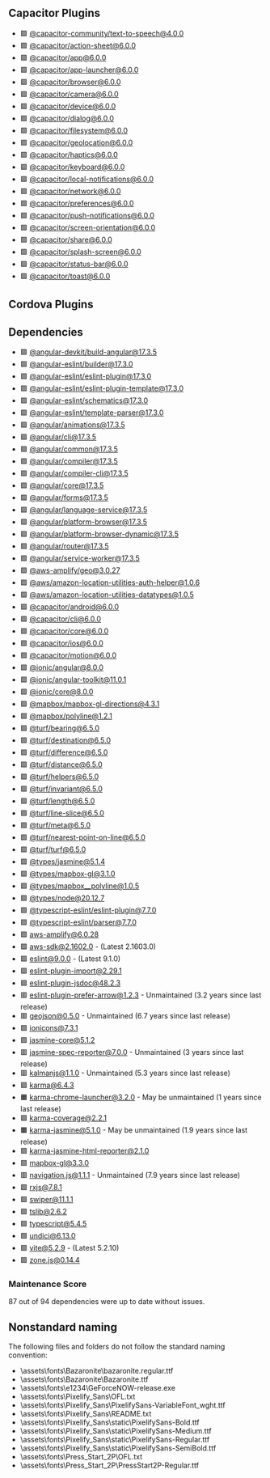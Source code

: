 ## Capacitor Plugins

- 🟩 [@capacitor-community/text-to-speech@4.0.0](https://github.com/capacitor-community/text-to-speech.git)
- 🟩 [@capacitor/action-sheet@6.0.0](https://github.com/ionic-team/capacitor-plugins.git)
- 🟩 [@capacitor/app@6.0.0](https://github.com/ionic-team/capacitor-plugins.git)
- 🟩 [@capacitor/app-launcher@6.0.0](https://github.com/ionic-team/capacitor-plugins.git)
- 🟩 [@capacitor/browser@6.0.0](https://github.com/ionic-team/capacitor-plugins.git)
- 🟩 [@capacitor/camera@6.0.0](https://github.com/ionic-team/capacitor-plugins.git)
- 🟩 [@capacitor/device@6.0.0](https://github.com/ionic-team/capacitor-plugins.git)
- 🟩 [@capacitor/dialog@6.0.0](https://github.com/ionic-team/capacitor-plugins.git)
- 🟩 [@capacitor/filesystem@6.0.0](https://github.com/ionic-team/capacitor-plugins.git)
- 🟩 [@capacitor/geolocation@6.0.0](https://github.com/ionic-team/capacitor-plugins.git)
- 🟩 [@capacitor/haptics@6.0.0](https://github.com/ionic-team/capacitor-plugins.git)
- 🟩 [@capacitor/keyboard@6.0.0](https://github.com/ionic-team/capacitor-plugins.git)
- 🟩 [@capacitor/local-notifications@6.0.0](https://github.com/ionic-team/capacitor-plugins.git)
- 🟩 [@capacitor/network@6.0.0](https://github.com/ionic-team/capacitor-plugins.git)
- 🟩 [@capacitor/preferences@6.0.0](https://github.com/ionic-team/capacitor-plugins.git)
- 🟩 [@capacitor/push-notifications@6.0.0](https://github.com/ionic-team/capacitor-plugins.git)
- 🟩 [@capacitor/screen-orientation@6.0.0](https://github.com/ionic-team/capacitor-plugins.git)
- 🟩 [@capacitor/share@6.0.0](https://github.com/ionic-team/capacitor-plugins.git)
- 🟩 [@capacitor/splash-screen@6.0.0](https://github.com/ionic-team/capacitor-plugins.git)
- 🟩 [@capacitor/status-bar@6.0.0](https://github.com/ionic-team/capacitor-plugins.git)
- 🟩 [@capacitor/toast@6.0.0](https://github.com/ionic-team/capacitor-plugins.git)
## Cordova Plugins

## Dependencies

- 🟩 [@angular-devkit/build-angular@17.3.5](https://github.com/angular/angular-cli.git)
- 🟩 [@angular-eslint/builder@17.3.0](https://github.com/angular-eslint/angular-eslint.git)
- 🟩 [@angular-eslint/eslint-plugin@17.3.0](https://github.com/angular-eslint/angular-eslint.git)
- 🟩 [@angular-eslint/eslint-plugin-template@17.3.0](https://github.com/angular-eslint/angular-eslint.git)
- 🟩 [@angular-eslint/schematics@17.3.0](https://github.com/angular-eslint/angular-eslint.git)
- 🟩 [@angular-eslint/template-parser@17.3.0](https://github.com/angular-eslint/angular-eslint.git)
- 🟩 [@angular/animations@17.3.5](https://github.com/angular/angular.git)
- 🟩 [@angular/cli@17.3.5](https://github.com/angular/angular-cli.git)
- 🟩 [@angular/common@17.3.5](https://github.com/angular/angular.git)
- 🟩 [@angular/compiler@17.3.5](https://github.com/angular/angular.git)
- 🟩 [@angular/compiler-cli@17.3.5](https://github.com/angular/angular.git)
- 🟩 [@angular/core@17.3.5](https://github.com/angular/angular.git)
- 🟩 [@angular/forms@17.3.5](https://github.com/angular/angular.git)
- 🟩 [@angular/language-service@17.3.5](https://github.com/angular/angular.git)
- 🟩 [@angular/platform-browser@17.3.5](https://github.com/angular/angular.git)
- 🟩 [@angular/platform-browser-dynamic@17.3.5](https://github.com/angular/angular.git)
- 🟩 [@angular/router@17.3.5](https://github.com/angular/angular.git)
- 🟩 [@angular/service-worker@17.3.5](https://github.com/angular/angular.git)
- 🟩 [@aws-amplify/geo@3.0.27](https://github.com/aws-amplify/amplify-js.git)
- 🟩 [@aws/amazon-location-utilities-auth-helper@1.0.6](https://github.com/aws-geospatial/amazon-location-utilities-auth-helper-js.git)
- 🟩 [@aws/amazon-location-utilities-datatypes@1.0.5](https://github.com/aws-geospatial/amazon-location-utilities-datatypes-js.git)
- 🟩 [@capacitor/android@6.0.0](https://github.com/ionic-team/capacitor.git)
- 🟩 [@capacitor/cli@6.0.0](https://github.com/ionic-team/capacitor.git)
- 🟩 [@capacitor/core@6.0.0](https://github.com/ionic-team/capacitor.git)
- 🟩 [@capacitor/ios@6.0.0](https://github.com/ionic-team/capacitor.git)
- 🟩 [@capacitor/motion@6.0.0](https://github.com/ionic-team/capacitor-plugins.git)
- 🟩 [@ionic/angular@8.0.0](https://github.com/ionic-team/ionic-framework.git)
- 🟩 [@ionic/angular-toolkit@11.0.1](https://github.com/ionic-team/angular-toolkit.git)
- 🟩 [@ionic/core@8.0.0](https://github.com/ionic-team/ionic-framework.git)
- 🟩 [@mapbox/mapbox-gl-directions@4.3.1](https://github.com/mapbox/mapbox-gl-directions.git)
- 🟩 [@mapbox/polyline@1.2.1](https://github.com/mapbox/polyline.git)
- 🟩 [@turf/bearing@6.5.0](https://github.com/Turfjs/turf.git)
- 🟩 [@turf/destination@6.5.0](https://github.com/Turfjs/turf.git)
- 🟩 [@turf/difference@6.5.0](https://github.com/Turfjs/turf.git)
- 🟩 [@turf/distance@6.5.0](https://github.com/Turfjs/turf.git)
- 🟩 [@turf/helpers@6.5.0](https://github.com/Turfjs/turf.git)
- 🟩 [@turf/invariant@6.5.0](https://github.com/Turfjs/turf.git)
- 🟩 [@turf/length@6.5.0](https://github.com/Turfjs/turf.git)
- 🟩 [@turf/line-slice@6.5.0](https://github.com/Turfjs/turf.git)
- 🟩 [@turf/meta@6.5.0](https://github.com/Turfjs/turf.git)
- 🟩 [@turf/nearest-point-on-line@6.5.0](https://github.com/Turfjs/turf.git)
- 🟩 [@turf/turf@6.5.0](https://github.com/Turfjs/turf.git)
- 🟩 [@types/jasmine@5.1.4](https://github.com/DefinitelyTyped/DefinitelyTyped.git)
- 🟩 [@types/mapbox-gl@3.1.0](https://github.com/DefinitelyTyped/DefinitelyTyped.git)
- 🟩 [@types/mapbox__polyline@1.0.5](https://github.com/DefinitelyTyped/DefinitelyTyped.git)
- 🟩 [@types/node@20.12.7](https://github.com/DefinitelyTyped/DefinitelyTyped.git)
- 🟩 [@typescript-eslint/eslint-plugin@7.7.0](https://github.com/typescript-eslint/typescript-eslint.git)
- 🟩 [@typescript-eslint/parser@7.7.0](https://github.com/typescript-eslint/typescript-eslint.git)
- 🟩 [aws-amplify@6.0.28](https://github.com/aws-amplify/amplify-js.git)
- 🟩 [aws-sdk@2.1602.0](https://github.com/aws/aws-sdk-js.git) - (Latest 2.1603.0)
- 🟩 [eslint@9.0.0](https://github.com/eslint/eslint.git) - (Latest 9.1.0)
- 🟩 [eslint-plugin-import@2.29.1](https://github.com/import-js/eslint-plugin-import.git)
- 🟩 [eslint-plugin-jsdoc@48.2.3](https://github.com/gajus/eslint-plugin-jsdoc.git)
- 🟥 [eslint-plugin-prefer-arrow@1.2.3](https://github.com/TristonJ/eslint-plugin-prefer-arrow.git) - Unmaintained (3.2 years since last release)
- 🟥 [geojson@0.5.0](http://github.com/caseycesari/geojson.js.git) - Unmaintained (6.7 years since last release)
- 🟩 [ionicons@7.3.1](https://github.com/ionic-team/ionicons.git)
- 🟩 [jasmine-core@5.1.2](https://github.com/jasmine/jasmine.git)
- 🟥 [jasmine-spec-reporter@7.0.0](https://github.com/bcaudan/jasmine-spec-reporter.git) - Unmaintained (3 years since last release)
- 🟥 [kalmanjs@1.1.0](https://github.com/wouterbulten/kalmanjs.git) - Unmaintained (5.3 years since last release)
- 🟩 [karma@6.4.3](https://github.com/karma-runner/karma.git)
- 🟧 [karma-chrome-launcher@3.2.0](https://github.com/karma-runner/karma-chrome-launcher.git) - May be unmaintained (1 years since last release)
- 🟩 [karma-coverage@2.2.1](https://github.com/karma-runner/karma-coverage.git)
- 🟧 [karma-jasmine@5.1.0](https://github.com/karma-runner/karma-jasmine.git) - May be unmaintained (1.9 years since last release)
- 🟩 [karma-jasmine-html-reporter@2.1.0](https://github.com/dfederm/karma-jasmine-html-reporter.git)
- 🟩 [mapbox-gl@3.3.0](https://github.com/mapbox/mapbox-gl-js.git)
- 🟥 [navigation.js@1.1.1](https://github.com/mapbox/navigation.js.git) - Unmaintained (7.9 years since last release)
- 🟩 [rxjs@7.8.1](https://github.com/reactivex/rxjs.git)
- 🟩 [swiper@11.1.1](https://github.com/nolimits4web/Swiper.git)
- 🟩 [tslib@2.6.2](https://github.com/Microsoft/tslib.git)
- 🟩 [typescript@5.4.5](https://github.com/Microsoft/TypeScript.git)
- 🟩 [undici@6.13.0](https://github.com/nodejs/undici.git)
- 🟩 [vite@5.2.9](https://github.com/vitejs/vite.git) - (Latest 5.2.10)
- 🟩 [zone.js@0.14.4](https://github.com/angular/angular.git)
### Maintenance Score
87 out of 94 dependencies were up to date without issues.



## Nonstandard naming
The following files and folders do not follow the standard naming convention:

- \assets\fonts\Bazaronite\bazaronite.regular.ttf
- \assets\fonts\Bazaronite\Bazaronite.ttf
- \assets\fonts\e1234\GeForceNOW-release.exe
- \assets\fonts\Pixelify_Sans\OFL.txt
- \assets\fonts\Pixelify_Sans\PixelifySans-VariableFont_wght.ttf
- \assets\fonts\Pixelify_Sans\README.txt
- \assets\fonts\Pixelify_Sans\static\PixelifySans-Bold.ttf
- \assets\fonts\Pixelify_Sans\static\PixelifySans-Medium.ttf
- \assets\fonts\Pixelify_Sans\static\PixelifySans-Regular.ttf
- \assets\fonts\Pixelify_Sans\static\PixelifySans-SemiBold.ttf
- \assets\fonts\Press_Start_2P\OFL.txt
- \assets\fonts\Press_Start_2P\PressStart2P-Regular.ttf
